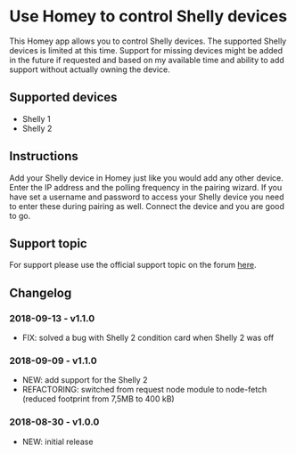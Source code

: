 # Use Homey to control Shelly devices
This Homey app allows you to control Shelly devices. The supported Shelly devices is limited at this time. Support for missing devices might be added in the future if requested and based on my available time and ability to add support without actually owning the device.

## Supported devices
* Shelly 1
* Shelly 2

## Instructions
Add your Shelly device in Homey just like you would add any other device. Enter the IP address and the polling frequency in the pairing wizard. If you have set a username and password to access your Shelly device you need to enter these during pairing as well. Connect the device and you are good to go.

## Support topic
For support please use the official support topic on the forum [here](https://community.athom.com/t/696).

## Changelog
### 2018-09-13 - v1.1.0
* FIX: solved a bug with Shelly 2 condition card when Shelly 2 was off

### 2018-09-09 - v1.1.0
* NEW: add support for the Shelly 2
* REFACTORING: switched from request node module to node-fetch (reduced footprint from 7,5MB to 400 kB)

### 2018-08-30 - v1.0.0
* NEW: initial release
